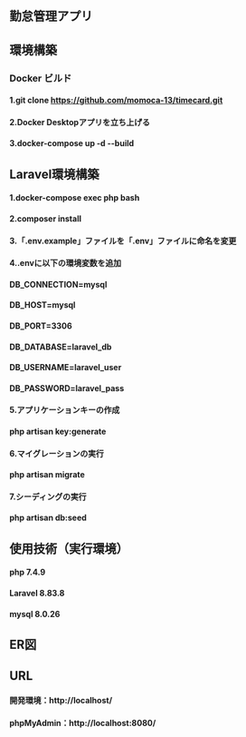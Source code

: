 ## 勤怠管理アプリ  　　
## 環境構築  

### Docker ビルド  
#### 1.git clone https://github.com/momoca-13/timecard.git  

#### 2.Docker Desktopアプリを立ち上げる  

#### 3.docker-compose up -d --build  

## Laravel環境構築  
#### 1.docker-compose exec php bash  

#### 2.composer install  

#### 3.「.env.example」ファイルを「.env」ファイルに命名を変更  

#### 4..envに以下の環境変数を追加  
#### DB_CONNECTION=mysql
#### DB_HOST=mysql
#### DB_PORT=3306
#### DB_DATABASE=laravel_db
#### DB_USERNAME=laravel_user
#### DB_PASSWORD=laravel_pass  

#### 5.アプリケーションキーの作成  
#### php artisan key:generate  

#### 6.マイグレーションの実行  
#### php artisan migrate  

#### 7.シーディングの実行  
#### php artisan db:seed  

## 使用技術（実行環境）  
#### php 7.4.9  
#### Laravel 8.83.8  
#### mysql 8.0.26  

## ER図  


## URL  
#### 開発環境：http://localhost/  
#### phpMyAdmin：http://localhost:8080/  

